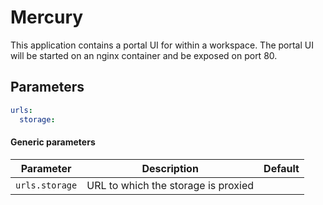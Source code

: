 # Mercury

This application contains a portal UI for within a workspace. 
The portal UI will be started on an nginx container and be exposed
on port 80.

## Parameters 
```yaml
urls:
  storage:
  ```
#### Generic parameters
| Parameter  | Description  | Default |
|---|---|---|
| `urls.storage` | URL to which the storage is proxied |  |
